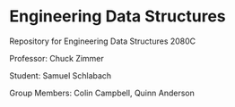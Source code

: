 # Engineering Data Structures
Repository for Engineering Data Structures 2080C

Professor: Chuck Zimmer

Student: Samuel Schlabach

Group Members: Colin Campbell, Quinn Anderson
